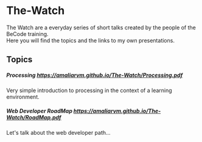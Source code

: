 # The-Watch  
The Watch are a everyday series of short talks created by the people of the BeCode training.  
Here you will find the topics and the links to my own presentations.

## Topics  

##### Processing   https://amaliarvm.github.io/The-Watch/Processing.pdf 
Very simple introduction to processing in the context of a learning environment.

##### Web Developer RoadMap  https://amaliarvm.github.io/The-Watch/RoadMap.pdf
 
Let's talk about the web developer path...  



